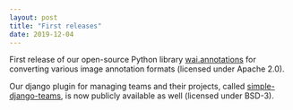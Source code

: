 ```yaml
---
layout: post
title: "First releases"
date: 2019-12-04
---
```


First release of our open-source Python library [wai.annotations](https://github.com/waikato-ufdl/wai-annotations) for converting various image annotation formats (licensed under Apache 2.0).

Our django plugin for managing teams and their projects, called [simple-django-teams](https://github.com/waikato-ufdl/simple-django-teams), is now publicly available as well (licensed under BSD-3).
